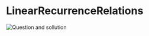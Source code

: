 # LinearRecurrenceRelations

![](https://user-images.githubusercontent.com/11527464/113199697-b6bc1b80-9267-11eb-9829-3f82627b5c02.png "Question and sollution")
